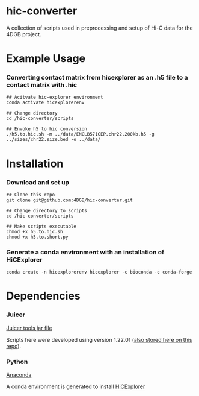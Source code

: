 # hic-converter
A collection of scripts used in preprocessing and setup of Hi-C data for the 4DGB project.

# Example Usage
### Converting contact matrix from hicexplorer as an .h5 file to a contact matrix with .hic
    ## Acitvate hic-explorer environment
    conda activate hicexplorerenv

    ## Change directory
    cd /hic-converter/scripts

    ## Envoke h5 to hic conversion
    ./h5.to.hic.sh -m ../data/ENCLB571GEP.chr22.200kb.h5 -g ../sizes/chr22.size.bed -o ../data/

# Installation
### Download and set up
    ## Clone this repo
    git clone git@github.com:4DGB/hic-converter.git

    ## Change directory to scripts
    cd /hic-converter/scripts

    ## Make scripts executable
    chmod +x h5.to.hic.sh
    chmod +x h5.to.short.py

### Generate a conda environment with an installation of HiCExplorer
    conda create -n hicexplorerenv hicexplorer -c bioconda -c conda-forge

# Dependencies
### Juicer
[Juicer tools jar file](https://github.com/aidenlab/juicer/wiki/Download) 

Scripts here were developed using version 1.22.01 ([also stored here on this repo](https://github.com/4DGB/hic-converter/tree/main/jar)).

### Python
[Anaconda](https://www.anaconda.com/products/individual) 

A conda environment is generated to install [HiCExplorer](https://hicexplorer.readthedocs.io/en/latest/index.html)
